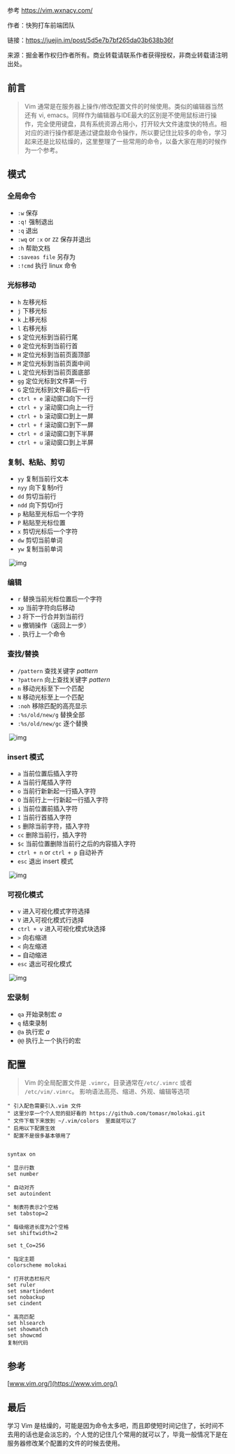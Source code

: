  参考 https://vim.wxnacy.com/

作者：快狗打车前端团队

链接：https://juejin.im/post/5d5e7b7bf265da03b638b36f

来源：掘金著作权归作者所有。商业转载请联系作者获得授权，非商业转载请注明出处。

## 前言

> Vim 通常是在服务器上操作/修改配置文件的时候使用。类似的编辑器当然还有 vi, emacs。同样作为编辑器与IDE最大的区别是不使用鼠标进行操作，完全使用键盘，具有系统资源占用小，打开较大文件速度快的特点。相对应的进行操作都是通过键盘敲命令操作，所以要记住比较多的命令，学习起来还是比较枯燥的，这里整理了一些常用的命令，以备大家在用的时候作为一个参考。

## 模式

### 全局命令

- `:w` 保存
- `:q!` 强制退出
- `:q` 退出
- `:wq` or `:x` or `ZZ` 保存并退出
- `:h` 帮助文档
- `:saveas file` 另存为
- `:!cmd` 执行 linux 命令

### 光标移动

- `h` 左移光标
- `j` 下移光标
- `k` 上移光标
- `l` 右移光标
- `$` 定位光标到当前行尾
- `0` 定位光标到当前行首
- `H` 定位光标到当前页面顶部
- `M` 定位光标到当前页面中间
- `L` 定位光标到当前页面底部
- `gg` 定位光标到文件第一行
- `G` 定位光标到文件最后一行
- `ctrl + e` 滚动窗口向下一行
- `ctrl + y` 滚动窗口向上一行
- `ctrl + b` 滚动窗口到上一屏
- `ctrl + f` 滚动窗口到下一屏
- `ctrl + d` 滚动窗口到下半屏
- `ctrl + u` 滚动窗口到上半屏

### 复制、粘贴、剪切

- `yy` 复制当前行文本
- `nyy` 向下复制*n*行
- `dd` 剪切当前行
- `ndd` 向下剪切*n*行
- `p` 粘贴至光标后一个字符
- `P` 粘贴至光标位置
- `x` 剪切光标后一个字符
- `dw` 剪切当前单词
- `yw` 复制当前单词

​    ![img](https://user-gold-cdn.xitu.io/2019/8/22/16cb91249daec784?imageslim) 

### 编辑

- `r` 替换当前光标位置后一个字符
- `xp` 当前字符向后移动
- `J` 将下一行合并到当前行
- `u` 撤销操作（返回上一步）
- `.` 执行上一个命令

### 查找/替换

- `/pattern` 查找关键字 *pattern*
- `?pattern` 向上查找关键字 *pattern*
- `n` 移动光标至下一个匹配
- `N` 移动光标至上一个匹配
- `:noh` 移除匹配的高亮显示
- `:%s/old/new/g` 替换全部
- `:%s/old/new/gc` 逐个替换

​    ![img](https://user-gold-cdn.xitu.io/2019/8/22/16cb912513618628?imageslim) 

### insert 模式

- `a` 当前位置后插入字符
- `A` 当前行尾插入字符
- `o` 当前行新新起一行插入字符
- `O` 当前行上一行新起一行插入字符
- `i` 当前位置前插入字符
- `I` 当前行首插入字符
- `s` 删除当前字符，插入字符
- `cc` 删除当前行，插入字符
- `$c` 当前位置删除当前行之后的内容插入字符
- `ctrl + n` or `ctrl + p` 自动补齐
- `esc` 退出 insert 模式

​    ![img](https://user-gold-cdn.xitu.io/2019/8/22/16cb9124ddc2700a?imageslim) 

### 可视化模式

- `v` 进入可视化模式字符选择
- `V` 进入可视化模式行选择
- `ctrl + v` 进入可视化模式块选择
- `>` 向右缩进
- `<` 向左缩进
- `=` 自动缩进
- `esc` 退出可视化模式

​    ![img](https://user-gold-cdn.xitu.io/2019/8/22/16cb9124cac2b757?imageslim) 

### 宏录制

- `qa` 开始录制宏 *a*
- `q` 结束录制
- `@a` 执行宏 *a*
- `@@` 执行上一个执行的宏

## 配置

> Vim 的全局配置文件是 `.vimrc`，目录通常在`/etc/.vimrc` 或者 `/etc/vim/.vimrc`。 影响语法高亮、缩进、外观、编辑等选项

```
" 引入配色需要引入.vim 文件
" 这里分享一个个人觉的挺好看的 https://github.com/tomasr/molokai.git
" 文件下载下来放到 ~/.vim/colors  里面就可以了
" 启用以下配置生效
" 配置不是很多基本够用了


syntax on

" 显示行数
set number

" 自动对齐
set autoindent

" 制表符表示2个空格
set tabstop=2

" 每级缩进长度为2个空格
set shiftwidth=2

set t_Co=256

" 指定主题
colorscheme molokai

" 打开状态栏标尺
set ruler
set smartindent
set nobackup
set cindent

" 高亮匹配
set hlsearch
set showmatch
set showcmd
复制代码
```

## 参考

[www.vim.org/](https://www.vim.org/)

## 最后

学习 Vim 是枯燥的，可能是因为命令太多吧，而且即使短时间记住了，长时间不去用的话也是会淡忘的，个人觉的记住几个常用的就可以了，毕竟一般情况下是在服务器修改某个配置的文件的时候去使用。


